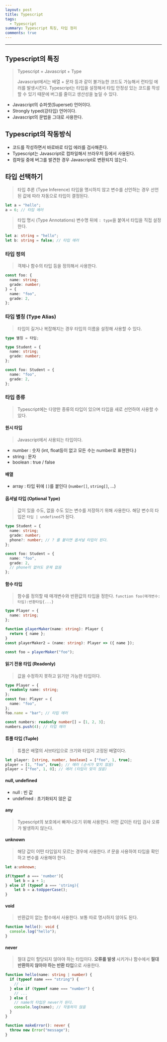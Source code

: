 ```yaml
---
layout: post
title: Typescript
tags:
  - Typescript
summary: Typescript 특징, 타입 정리
comments: true
---
```


---

## Typescript의 특징

> Typescript = Javascript + Type
>
> Javascript에서는 배열 + 문자 등과 같이 불가능한 코드도 가능해서 런타임 에러를 발생시킨다.
> Typescript는 타입을 설정해서 타입 안정성 있는 코드를 작성할 수 있기 때문에 버그를 줄이고 생산성을 높일 수 있다.

- Javascript의 슈퍼셋(Superset) 언어이다.
- Strongly typed(강타입) 언어이다.
- Javascript의 문법을 그대로 사용한다.

## Typescript의 작동방식

- 코드를 작성하면서 바로바로 타입 에러를 검사해준다.
- Typescript는 Javascript로 컴파일해서 브라우저 등에서 사용된다.
- 컴파일 중에 버그를 발견한 경우 Javascript로 변환되지 않는다.

## 타입 선택하기

> 타입 추론 (Type Inference)
> 타입을 명시하지 않고 변수를 선언하는 경우 선언된 값에 따라 자동으로 타입이 결정된다.

```typescript
let a = "hello";
a = 6; // 타입 에러
```

> 타입 명시 (Type Annotations)
> 변수명 뒤에 `: type`을 붙여서 타입을 직접 설정한다.

```typescript
let a: string = "hello";
let b: string = false; // 타입 에러
```

### 타입 정의

> 객체나 함수의 타입 등을 정의해서 사용한다.

```typescript
const foo: {
  name: string;
  grade: number;
} = {
  name: "foo",
  grade: 2,
};
```

### 타입 별칭 (Type Alias)

> 타입이 길거나 복잡해지는 경우 타입의 이름을 설정해 사용할 수 있다.

```typescript
type 별칭 = 타입;
```

```typescript
type Student = {
  name: string;
  grade: number;
};

const foo: Student = {
  name: "foo",
  grade: 2,
};
```

### 타입 종류

> Typescript에는 다양한 종류의 타입이 있으며 타입을 새로 선언하여 사용할 수 있다.

#### 원시 타입

> Javascript에서 사용되는 타입이다.

- number : 숫자 (int, float등이 없고 모든 수는 number로 표현한다.)
- string : 문자
- boolean : true / false

#### 배열

- array : 타입 뒤에 `[]`를 붙인다 (`number[]`, `string[]`, ...)

#### 옵셔널 타입 (Optional Type)

> 값이 있을 수도, 없을 수도 있는 변수를 저장하기 위해 사용한다.
> 해당 변수의 타입은 `타입 | undefined`가 된다.

```typescript
type Student = {
  name: string;
  grade: number;
  phone?: number; // ? 를 붙이면 옵셔널 타입이 된다.
};

const foo: Student = {
  name: "foo",
  grade: 2,
  // phone이 없어도 문제 없음
};
```

#### 함수 타입

> 함수를 정의할 때 매개변수와 반환값의 타입을 정한다.
> `function foo(매개변수:타입):반환타입{...}`

```typescript
type Player = {
  name: string;
};

function playerMaker(name: string): Player {
  return { name };
}
const playerMaker2 = (name: string): Player => ({ name });

const foo = playerMaker("foo");
```

#### 읽기 전용 타입 (Readonly)

> 값을 수정하지 못하고 읽기만 가능한 타입이다.

```typescript
type Player = {
  readonly name: string;
};
const foo: Player = {
  name: "foo",
};
foo.name = "bar"; // 타입 에러

const numbers: readonly number[] = [1, 2, 3];
numbers.push(4); // 타입 에러
```

#### 튜플 타입 (Tuple)

> 튜플은 배열의 서브타입으로 크기와 타입이 고정된 배열이다.

```typescript
let player: [string, number, boolean] = ["foo", 1, true];
player = [1, "foo", true]; // 에러 (순서가 맞지 않음)
player = ["foo", 1, 0]; // 에러 (타입이 맞지 않음)
```

#### null, undefined

- null : 빈 값
- undefined : 초기화되지 않은 값

#### any

> Typescript의 보호에서 빠져나오기 위해 사용한다.
> 어떤 값이든 타입 검사 오류가 발생하지 않는다.

#### unknown

> 해당 값이 어떤 타입일지 모르는 경우에 사용한다.
> if 문을 사용하여 타입을 확인하고 변수를 사용해야 한다.

```typescript
let a:unknown;

if(typeof a === 'number'){
	let b = a + 1;
} else if (typeof a === 'string){
	let b = a.toUpperCase();
}
```

#### void

> 반환값이 없는 함수에서 사용한다.
> 보통 따로 명시하지 않아도 된다.

```typescript
function hello(): void {
  console.log("hello");
}
```

#### never

> 절대 값이 할당되지 않아야 하는 타입이다.
> **오류를 발생** 시키거나 함수에서 **절대 반환하지 않아야 하는 반환 타입**으로 사용한다.

```typescript
function hello(name: string | number) {
  if (typeof name === "string") {
    // ...
  } else if (typeof name === "number") {
    // ...
  } else {
    // name의 타입은 never가 된다.
    console.log(name); // 작동하지 않음
  }
}

function makeError(): never {
  throw new Error("message");
}
```
